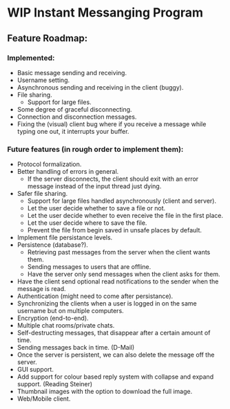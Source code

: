 # WIP Instant Messanging Program

## Feature Roadmap:
### Implemented:
* Basic message sending and receiving.
* Username setting.
* Asynchronous sending and receiving in the client (buggy).
* File sharing.
  * Support for large files.
* Some degree of graceful disconnecting.
* Connection and disconnection messages.
* Fixing the (visual) client bug where if you receive a message while typing one out, it interrupts your buffer.


### Future features (in rough order to implement them):
* Protocol formalization.
* Better handling of errors in general.
  * If the server disconnects, the client should exit with an error message instead of the input thread just dying.
* Safer file sharing.
  * Support for large files handled asynchronously (client and server).
  * Let the user decide whether to save a file or not.
  * Let the user decide whether to even receive the file in the first place.
  * Let the user decide where to save the file.
  * Prevent the file from begin saved in unsafe places by default.
* Implement file persistance levels.
* Persistence (database?).
  * Retrieving past messages from the server when the client wants them.
  * Sending messages to users that are offline.
  * Have the server only send messages when the client asks for them.
* Have the client send optional read notifications to the sender when the message is read.
* Authentication (might need to come after persistance).
* Synchronizing the clients when a user is logged in on the same username but on multiple computers.
* Encryption (end-to-end).
* Multiple chat rooms/private chats.
* Self-destructing messages, that disappear after a certain amount of time.
* Sending messages back in time. (D-Mail)
 * Once the server is persistent, we can also delete the message off the server.
* GUI support.
* Add support for colour based reply system with collapse and expand support. (Reading Steiner)
* Thumbnail images with the option to download the full image.
* Web/Mobile client.

